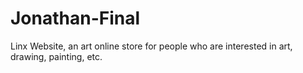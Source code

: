 # Jonathan-Final
Linx Website, an art online store for people who are interested in art, drawing, painting, etc.

